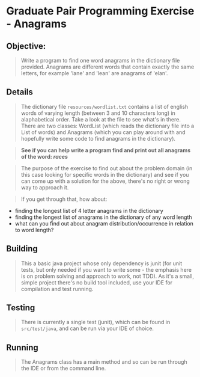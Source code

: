 # Graduate Pair Programming Exercise - Anagrams 

## Objective:

> Write a program to find one word anagrams in the dictionary file provided. Anagrams are different words that contain exactly the same letters, for example 'lane' and 'lean' are anagrams of 'elan'.

## Details

> The dictionary file `resources/wordlist.txt` contains a list of english words of varying length (between 3 and 10 characters long) in alaphabetical order. Take a look at the file to see what's in there. There are two classes: WordList (which reads the dictionary file into a List of words) and Anagrams (which you can play around with and hopefully write some code to find anagrams in the dictionary).

> **See if you can help write a program find and print out all anagrams of the word: _races_**

> The purpose of the exercise to find out about the problem domain (in this case looking for specific words in the dictionary) and see if you can come up with a solution for the above, there's no right or wrong way to approach it. 

> If you get through that, how about:
- finding the longest list of 4 letter anagrams in the dictionary
- finding the longest list of anagrams in the dictionary of any word length
- what can you find out about anagram distribution/occurrence in relation to word length?

## Building

> This a basic java project whose only dependency is junit (for unit tests, but only needed if you want to write some - the emphasis here is on problem solving and approach to work, not TDD). As it's a small, simple project there's no build tool included, use your IDE for compilation and test running.

## Testing

> There is currently a single test (junit), which can be found in `src/test/java`, and can be run via your IDE of choice.

## Running

> The Anagrams class has a main method and so can be run through the IDE or from the command line.

